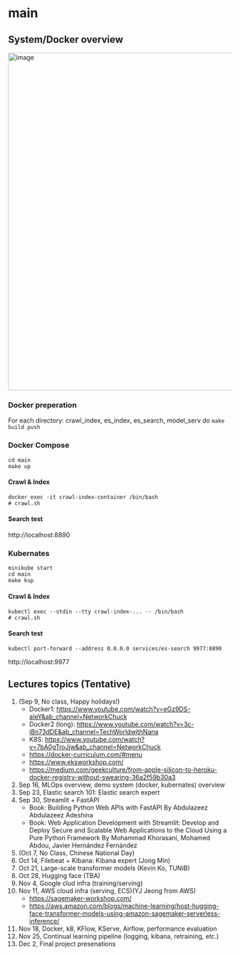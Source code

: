 # main

## System/Docker overview
<img width="758" alt="image" src="https://user-images.githubusercontent.com/901975/183826557-3dd15735-865c-4db2-abcd-9d66caba2473.png">

### Docker preperation
For each directory: crawl_index, es_index, es_search, model_serv do `make build push`

### Docker Compose
```
cd main
make up 
```

#### Crawl & Index
```
docker exec -it crawl-index-container /bin/bash
# crawl.sh  
```

#### Search test
http://localhost:8890

### Kubernates
```
minikube start
cd main
make kup
```
#### Crawl & Index
```
kubectl exec --stdin --tty crawl-index-... -- /bin/bash
# crawl.sh
```

#### Search test
```
kubectl port-forward --address 0.0.0.0 services/es-search 9977:8890
```

http://localhost:9977

## Lectures topics (Tentative)
1. (Sep 9, No class, Happy holidays!)
    - Docker1: https://www.youtube.com/watch?v=eGz9DS-aIeY&ab_channel=NetworkChuck
    - Docker2 (long): https://www.youtube.com/watch?v=3c-iBn73dDE&ab_channel=TechWorldwithNana
    - K8S: https://www.youtube.com/watch?v=7bA0gTroJjw&ab_channel=NetworkChuck
    - https://docker-curriculum.com/#menu
    - https://www.eksworkshop.com/
    - https://medium.com/geekculture/from-apple-silicon-to-heroku-docker-registry-without-swearing-36a2f59b30a3  
1. Sep 16, MLOps overview, demo system (docker, kubernates) overview
3. Sep 23, Elastic search 101: Elastic search expert
4. Sep 30,  Streamlit + FastAPI
    - Book: Building Python Web APIs with FastAPI By Abdulazeez Abdulazeez Adeshina
    - Book: Web Application Development with Streamlit: Develop and Deploy Secure and Scalable Web Applications to the Cloud Using a Pure Python Framework By Mohammad Khorasani, Mohamed Abdou, Javier Hernández Fernández
5. (Oct 7, No Class, Chinese National Day)
6. Oct 14, Filebeat + Kibana: Kibana expert (Jong Min)
7. Oct 21, Large-scale transformer models (Kevin Ko, TUNiB)
8. Oct 28, Hugging face (TBA)
9. Nov 4, Google clud infra (training/serving)
10. Nov 11, AWS cloud infra (serving, ECS)(YJ Jeong from AWS)
    - https://sagemaker-workshop.com/
    - https://aws.amazon.com/blogs/machine-learning/host-hugging-face-transformer-models-using-amazon-sagemaker-serverless-inference/ 
11. Nov 18, Docker, k8, KFlow, KServe, Airflow, performance evaluation
12. Nov 25, Continual learning pipeline (logging, kibana, retraining, etc.) 
13. Dec 2, Final project presenations
